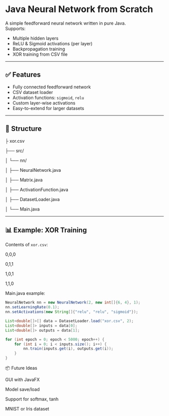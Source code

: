 # Java Neural Network from Scratch

A simple feedforward neural network written in pure Java.  
Supports:
- Multiple hidden layers
- ReLU & Sigmoid activations (per layer)
- Backpropagation training
- XOR training from CSV file

---

## ✅ Features

- Fully connected feedforward network
- CSV dataset loader
- Activation functions: `sigmoid`, `relu`
- Custom layer-wise activations
- Easy-to-extend for larger datasets

---

## 📁 Structure
├ xor.csv

├── src/

│ └── nn/

│ ├── NeuralNetwork.java

│ ├── Matrix.java

│ ├── ActivationFunction.java

│ ├── DatasetLoader.java

│ └── Main.java


---

## 📊 Example: XOR Training

Contents of `xor.csv`:

0,0,0

0,1,1

1,0,1

1,1,0


Main.java example:
```java
NeuralNetwork nn = new NeuralNetwork(2, new int[]{6, 4}, 1);
nn.setLearningRate(0.1);
nn.setActivations(new String[]{"relu", "relu", "sigmoid"});

List<double[]>[] data = DatasetLoader.load("xor.csv", 2);
List<double[]> inputs = data[0];
List<double[]> outputs = data[1];

for (int epoch = 0; epoch < 5000; epoch++) {
    for (int i = 0; i < inputs.size(); i++) {
        nn.train(inputs.get(i), outputs.get(i));
    }
}
```

📦 Future Ideas

GUI with JavaFX

Model save/load

Support for softmax, tanh

MNIST or Iris dataset

